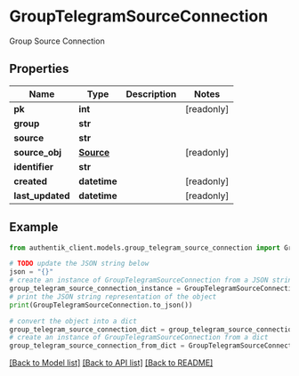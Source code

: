 # GroupTelegramSourceConnection

Group Source Connection

## Properties

Name | Type | Description | Notes
------------ | ------------- | ------------- | -------------
**pk** | **int** |  | [readonly] 
**group** | **str** |  | 
**source** | **str** |  | 
**source_obj** | [**Source**](Source.md) |  | [readonly] 
**identifier** | **str** |  | 
**created** | **datetime** |  | [readonly] 
**last_updated** | **datetime** |  | [readonly] 

## Example

```python
from authentik_client.models.group_telegram_source_connection import GroupTelegramSourceConnection

# TODO update the JSON string below
json = "{}"
# create an instance of GroupTelegramSourceConnection from a JSON string
group_telegram_source_connection_instance = GroupTelegramSourceConnection.from_json(json)
# print the JSON string representation of the object
print(GroupTelegramSourceConnection.to_json())

# convert the object into a dict
group_telegram_source_connection_dict = group_telegram_source_connection_instance.to_dict()
# create an instance of GroupTelegramSourceConnection from a dict
group_telegram_source_connection_from_dict = GroupTelegramSourceConnection.from_dict(group_telegram_source_connection_dict)
```
[[Back to Model list]](../README.md#documentation-for-models) [[Back to API list]](../README.md#documentation-for-api-endpoints) [[Back to README]](../README.md)


